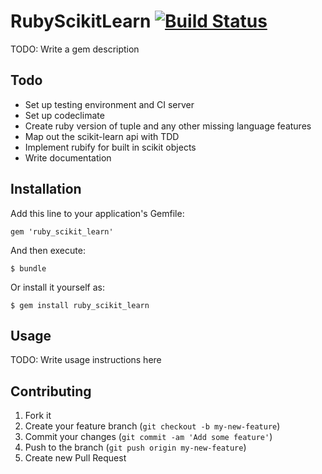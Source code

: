 # RubyScikitLearn [![Build Status](https://travis-ci.org/ruby-scikit-learn/ruby_scikit_learn.png)](https://travis-ci.org/ruby-scikit-learn/ruby_scikit_learn)

TODO: Write a gem description

## Todo

* Set up testing environment and CI server
* Set up codeclimate
* Create ruby version of tuple and any other missing language features
* Map out the scikit-learn api with TDD
* Implement rubify for built in scikit objects
* Write documentation

## Installation

Add this line to your application's Gemfile:

    gem 'ruby_scikit_learn'

And then execute:

    $ bundle

Or install it yourself as:

    $ gem install ruby_scikit_learn

## Usage

TODO: Write usage instructions here

## Contributing

1. Fork it
2. Create your feature branch (`git checkout -b my-new-feature`)
3. Commit your changes (`git commit -am 'Add some feature'`)
4. Push to the branch (`git push origin my-new-feature`)
5. Create new Pull Request
